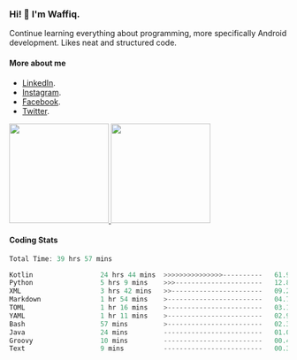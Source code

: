 ### Hi! 👋 I'm Waffiq.

Continue learning everything about programming, more specifically Android development. Likes neat and structured code.

#### More about me 
- [LinkedIn](https://www.linkedin.com/in/waffiqaziz/).
- [Instagram](https://www.instagram.com/waffiqaziz/).
- [Facebook](https://web.facebook.com/WaffiqAziz/).
- [Twitter](https://twitter.com/AzizWaffiq).

<p align="left">
<a href="https://github.com/waffiqaziz">
  <img height="180em" src="https://github-readme-stats-eight-theta.vercel.app/api?username=waffiqaziz&show_icons=true&theme=algolia&include_all_commits=true&count_private=true"/>
  <img height="180em" src="https://github-readme-stats-eight-theta.vercel.app/api/top-langs/?username=waffiqaziz&layout=compact&langs_count=8&theme=algolia"/>
</a>
</p>

#### Coding Stats
<!--START_SECTION:waka-->

```rust
Total Time: 39 hrs 57 mins

Kotlin                 24 hrs 44 mins  >>>>>>>>>>>>>>>----------   61.90 %
Python                 5 hrs 9 mins    >>>----------------------   12.89 %
XML                    3 hrs 42 mins   >>-----------------------   09.27 %
Markdown               1 hr 54 mins    >------------------------   04.78 %
TOML                   1 hr 16 mins    >------------------------   03.19 %
YAML                   1 hr 11 mins    >------------------------   02.99 %
Bash                   57 mins         >------------------------   02.38 %
Java                   24 mins         -------------------------   01.02 %
Groovy                 10 mins         -------------------------   00.45 %
Text                   9 mins          -------------------------   00.38 %
```

<!--END_SECTION:waka-->
